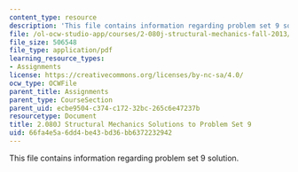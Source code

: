 ```yaml
---
content_type: resource
description: 'This file contains information regarding problem set 9 solution. '
file: /ol-ocw-studio-app/courses/2-080j-structural-mechanics-fall-2013/66fa4e5a6dd4be43bd36bb6372232942_MIT2_080JF13_ProbSet_9_Sol.pdf
file_size: 506548
file_type: application/pdf
learning_resource_types:
- Assignments
license: https://creativecommons.org/licenses/by-nc-sa/4.0/
ocw_type: OCWFile
parent_title: Assignments
parent_type: CourseSection
parent_uid: ecbe9504-c374-c172-32bc-265c6e47237b
resourcetype: Document
title: 2.080J Structural Mechanics Solutions to Problem Set 9
uid: 66fa4e5a-6dd4-be43-bd36-bb6372232942
---
```

This file contains information regarding problem set 9 solution. 